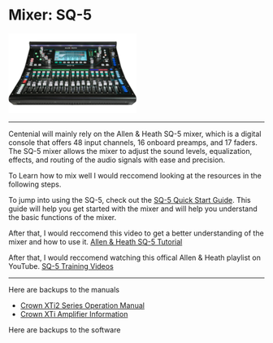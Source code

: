 # Mixer: SQ-5
<img src = "SQ-5.png" width="50%" height = "50%">

---
Centenial will mainly rely on the Allen & Heath SQ-5 mixer, which is a digital console that offers 48 input channels, 16 onboard preamps, and 17 faders. The SQ-5 mixer allows the mixer to adjust the sound levels, equalization, effects, and routing of the audio signals with ease and precision.

To Learn how to mix well I would reccomend looking at the resources in the following steps.

To jump into using the SQ-5, check out the [SQ-5 Quick Start Guide](SQ-5_Quick_Start_Guide.pdf). This guide will help you get started with the mixer and will help you understand the basic functions of the mixer.

After that, I would reccomend this video to get a better understanding of the mixer and how to use it. [Allen & Heath SQ-5 Tutorial](https://youtu.be/wSR4AUP3kjU)

After that, I would reccomend watching this offical Allen & Heath playlist on YouTube. [SQ-5 Training Videos](https://youtu.be/u1WkHNs52NI)


---
Here are backups to the manuals
- [Crown XTi2 Series Operation Manual](XTi2SeriesOperation.pdf)
- [Crown XTi Amplifier Information](XTi_Information.pdf)

Here are backups to the software


